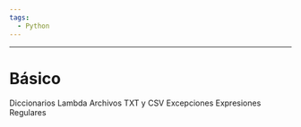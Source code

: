 ```yaml
---
tags:
  - Python
---
```

---
# Básico
Diccionarios
Lambda
Archivos TXT y CSV
Excepciones 
Expresiones Regulares


